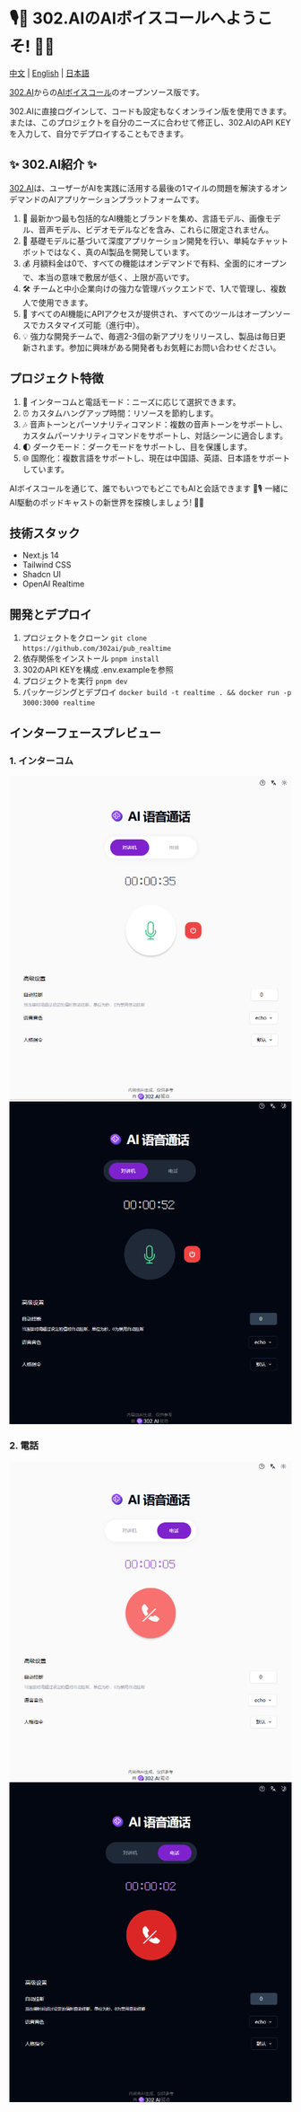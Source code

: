 # 🎙️🤖 302.AIのAIボイスコールへようこそ! 🚀✨

[中文](README_zh.md) | [English](README.md) | [日本語](README_ja.md)

[302.AI](https://302.ai)からの[AIボイスコール](https://302.ai/tools/realtime/)のオープンソース版です。

302.AIに直接ログインして、コードも設定もなくオンライン版を使用できます。または、このプロジェクトを自分のニーズに合わせて修正し、302.AIのAPI KEYを入力して、自分でデプロイすることもできます。

## ✨ 302.AI紹介 ✨

[302.AI](https://302.ai)は、ユーザーがAIを実践に活用する最後の1マイルの問題を解決するオンデマンドのAIアプリケーションプラットフォームです。

1. 🧠 最新かつ最も包括的なAI機能とブランドを集め、言語モデル、画像モデル、音声モデル、ビデオモデルなどを含み、これらに限定されません。
2. 🚀 基礎モデルに基づいて深度アプリケーション開発を行い、単純なチャットボットではなく、真のAI製品を開発しています。
3. 💰 月額料金は0で、すべての機能はオンデマンドで有料、全面的にオープンで、本当の意味で敷居が低く、上限が高いです。
4. 🛠 チームと中小企業向けの強力な管理バックエンドで、1人で管理し、複数人で使用できます。
5. 🔗 すべてのAI機能にAPIアクセスが提供され、すべてのツールはオープンソースでカスタマイズ可能（進行中）。
6. 💡 強力な開発チームで、毎週2-3個の新アプリをリリースし、製品は毎日更新されます。参加に興味がある開発者もお気軽にお問い合わせください。

## プロジェクト特徴

1. 📱 インターコムと電話モード：ニーズに応じて選択できます。
2. ⏰ カスタムハングアップ時間：リソースを節約します。
3. 🎶 音声トーンとパーソナリティコマンド：複数の音声トーンをサポートし、カスタムパーソナリティコマンドをサポートし、対話シーンに適合します。
4. 🌓 ダークモード：ダークモードをサポートし、目を保護します。
5. 🌐 国際化：複数言語をサポートし、現在は中国語、英語、日本語をサポートしています。

AIボイスコールを通じて、誰でもいつでもどこでもAIと会話できます 🎉🎙️ 一緒にAI駆動のポッドキャストの新世界を探検しましょう! 🌟🚀

## 技術スタック

- Next.js 14
- Tailwind CSS
- Shadcn UI
- OpenAI Realtime

## 開発とデプロイ

1. プロジェクトをクローン `git clone https://github.com/302ai/pub_realtime`
2. 依存関係をインストール `pnpm install`
3. 302のAPI KEYを構成 .env.exampleを参照
4. プロジェクトを実行 `pnpm dev`
5. パッケージングとデプロイ `docker build -t realtime . && docker run -p 3000:3000 realtime`

## インターフェースプレビュー

### 1. インターコム

![1. インターコム](docs/one.png)
![1. インターコム-ダーク](docs/one_dark.png)

### 2. 電話

![2. 電話](docs/two.png)
![2. 電話-ダーク](docs/two_dark.png)
